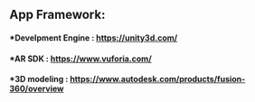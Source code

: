 ## App Framework:
#### *Develpment Engine : https://unity3d.com/
#### *AR SDK : https://www.vuforia.com/
#### *3D modeling :  https://www.autodesk.com/products/fusion-360/overview

